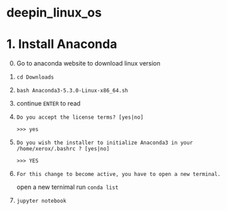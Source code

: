 # deepin_linux_os

# 1. Install Anaconda

0. Go to anaconda website to download linux version

1. ```cd Downloads```

2. ```bash Anaconda3-5.3.0-Linux-x86_64.sh ```

3. continue ```ENTER``` to read <Anaconda End User License Agreement>

4. ```Do you accept the license terms? [yes|no]```

    ```>>> yes```
    
5. ```Do you wish the installer to initialize Anaconda3 in your /home/xerox/.bashrc ? [yes|no]```

    ```>>> YES```

6. ```For this change to become active, you have to open a new terminal.```

    open a new ternimal run ```conda list```

7. ```jupyter notebook```
